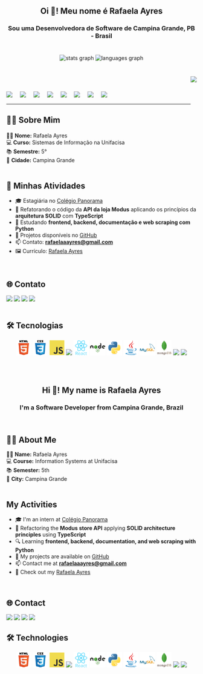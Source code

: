 <h2 align="center">Oi 👋! Meu nome é Rafaela Ayres</h2>
<h3 align="center">Sou uma Desenvolvedora de Software de Campina Grande, PB - Brasil</h3>

###

<br>

<div align="center">
  <img src="https://github-readme-stats.vercel.app/api?username=RafaBricia&hide_title=false&hide_rank=false&show_icons=true&include_all_commits=true&count_private=true&disable_animations=false&theme=dracula&locale=pt-br&hide_border=false" height="150" alt="stats graph" />
  <img src="https://github-readme-stats.vercel.app/api/top-langs?username=RafaBricia&locale=pt-br&hide_title=false&layout=compact&card_width=320&langs_count=5&theme=dracula&hide_border=false" height="150" alt="languages graph" />
</div>

###

<br>

<img align="right" height="150" src="https://media.licdn.com/dms/image/v2/D4D03AQF-iINMEgQIHg/profile-displayphoto-shrink_800_800/B4DZaWGKkwGcAc-/0/1746274921530?e=1755734400&v=beta&t=GPvP1gyyRPlgAKWDeN_2zuGCkX6ERjroes8wkKCqWP8" />

###

<br>

<div align="left">
  <img src="https://cdn.jsdelivr.net/gh/devicons/devicon/icons/javascript/javascript-original.svg" height="30" />
  <img width="12" />
  <img src="https://cdn.jsdelivr.net/gh/devicons/devicon/icons/typescript/typescript-original.svg" height="30" />
  <img width="12" />
  <img src="https://cdn.jsdelivr.net/gh/devicons/devicon/icons/react/react-original.svg" height="30" />
  <img width="12" />
  <img src="https://cdn.jsdelivr.net/gh/devicons/devicon/icons/html5/html5-original.svg" height="30" />
  <img width="12" />
  <img src="https://cdn.jsdelivr.net/gh/devicons/devicon/icons/css3/css3-original.svg" height="30" />
  <img width="12" />
  <img src="https://cdn.jsdelivr.net/gh/devicons/devicon/icons/python/python-original.svg" height="30" />
  <img width="12" />
  <img src="https://cdn.jsdelivr.net/gh/devicons/devicon/icons/java/java-original.svg" height="30" />
  <img width="12" />
  <img src="https://cdn.jsdelivr.net/gh/devicons/devicon/icons/nodejs/nodejs-original-wordmark.svg" height="30" />
</div>

---

## 👩‍💻 Sobre Mim

<div style="display: flex; align-items: center; gap: 20px; margin-top: 20px;">
  
  <div>
    👩‍💻 <b>Nome:</b> Rafaela Ayres <br>
    💻 <b>Curso:</b> Sistemas de Informação na Unifacisa <br>
    📚 <b>Semestre:</b> 5° <br>
    🌇 <b>Cidade:</b> Campina Grande
  </div>
</div>

<br>

## 🚀 Minhas Atividades

- 🎓 Estagiária no [Colégio Panorama](https://colegiopanorama.com.br/)
- 📌 Refatorando o código da **API da loja Modus** aplicando os princípios da **arquitetura SOLID** com **TypeScript**
- 🧠 Estudando **frontend, backend, documentação e web scraping com Python**
- 📁 Projetos disponíveis no [GitHub](https://github.com/RafaBricia)
- 📫 Contato: **rafaelaaayres@gmail.com**
- 🖼️ Currículo: <a href='https://docs.google.com/document/d/1k6IJVuKARVuoCmT89ObvvZVfpbqu4y50OK6UgUbou44/edit?usp=sharing'>Rafaela Ayres</a>

<br>

## 🌐 Contato

<div align="left">
  <a href="https://github.com/RafaBricia"><img src="https://img.shields.io/badge/GitHub-100000?style=for-the-badge&logo=github&logoColor=white" /></a>
  <a href="https://www.linkedin.com/in/rafaela-ayres/"><img src="https://img.shields.io/badge/LinkedIn-0077B5?style=for-the-badge&logo=linkedin&logoColor=white" /></a>
  <a href="mailto:rafaelaaayres@gmail.com"><img src="https://img.shields.io/badge/Gmail-D14836?style=for-the-badge&logo=gmail&logoColor=white" /></a>
<a href="https://www.notion.so/rafaSpace-2366aeaee45580cbba09eebaa77af67a" target="_blank">
  <img src="https://img.shields.io/badge/Notion-rafaSpace-000000?style=for-the-badge&logo=notion&logoColor=white" />
</a>
</div>

<br>

## 🛠️ Tecnologias

<p align="center">
  <img src="https://raw.githubusercontent.com/devicons/devicon/master/icons/html5/html5-original-wordmark.svg" width="40" />
  <img src="https://raw.githubusercontent.com/devicons/devicon/master/icons/css3/css3-original-wordmark.svg" width="40" />
  <img src="https://raw.githubusercontent.com/devicons/devicon/master/icons/javascript/javascript-original.svg" width="40" />
  <img src="https://cdn.jsdelivr.net/gh/devicons/devicon/icons/typescript/typescript-original.svg" width="40" />
  <img src="https://raw.githubusercontent.com/devicons/devicon/master/icons/react/react-original-wordmark.svg" width="40" />
  <img src="https://raw.githubusercontent.com/devicons/devicon/master/icons/nodejs/nodejs-original-wordmark.svg" width="40" />
  <img src="https://raw.githubusercontent.com/devicons/devicon/master/icons/python/python-original.svg" width="40" />
  <img src="https://raw.githubusercontent.com/devicons/devicon/master/icons/java/java-original.svg" width="40" />
  <img src="https://raw.githubusercontent.com/devicons/devicon/master/icons/mysql/mysql-original-wordmark.svg" width="40" />
  <img src="https://raw.githubusercontent.com/devicons/devicon/master/icons/mongodb/mongodb-original-wordmark.svg" width="40" />
  <img src="https://www.vectorlogo.zone/logos/git-scm/git-scm-icon.svg" width="40" />
  <img src="https://www.vectorlogo.zone/logos/figma/figma-icon.svg" width="40" />
</p>

<br>
<br>

<h2 align="center">Hi 👋! My name is Rafaela Ayres</h2>
<h3 align="center">I'm a Software Developer from Campina Grande, Brazil</h3>

<br>

## 👩‍💻 About Me

<div>
  👩‍💻 <b>Name:</b> Rafaela Ayres <br>
  💻 <b>Course:</b> Information Systems at Unifacisa <br>
  📚 <b>Semester:</b> 5th <br>
  🌇 <b>City:</b> Campina Grande
</div>
</div>

<br>

## My Activities

- 🎓 I'm an intern at [Colégio Panorama](https://colegiopanorama.com.br/)
- 📌 Refactoring the **Modus store API** applying **SOLID architecture principles** using **TypeScript**
- 🔍 Learning **frontend, backend, documentation, and web scraping with Python**
- 📁 My projects are available on [GitHub](https://github.com/RafaBricia)
- 📫 Contact me at **rafaelaaayres@gmail.com**
- 🎨 Check out my <a href='https://docs.google.com/document/d/1k6IJVuKARVuoCmT89ObvvZVfpbqu4y50OK6UgUbou44/edit?usp=sharing'>Rafaela Ayres</a>

<br>

## 🌐 Contact

<a href="https://github.com/RafaBricia"><img src="https://img.shields.io/badge/GitHub-100000?style=for-the-badge&logo=github&logoColor=white" /></a>
<a href="https://www.linkedin.com/in/rafaela-ayres/"><img src="https://img.shields.io/badge/LinkedIn-0077B5?style=for-the-badge&logo=linkedin&logoColor=white" /></a>
<a href="mailto:rafaelaaayres@gmail.com"><img src="https://img.shields.io/badge/Gmail-D14836?style=for-the-badge&logo=gmail&logoColor=white" /></a>
<a href="https://www.notion.so/rafaSpace-2366aeaee45580cbba09eebaa77af67a" target="_blank">
  <img src="https://img.shields.io/badge/Notion-rafaSpace-000000?style=for-the-badge&logo=notion&logoColor=white" />
</a>
<br>

## 🛠️ Technologies

<p align="center">
  <img src="https://raw.githubusercontent.com/devicons/devicon/master/icons/html5/html5-original-wordmark.svg" width="40" />
  <img src="https://raw.githubusercontent.com/devicons/devicon/master/icons/css3/css3-original-wordmark.svg" width="40" />
  <img src="https://raw.githubusercontent.com/devicons/devicon/master/icons/javascript/javascript-original.svg" width="40" />
  <img src="https://cdn.jsdelivr.net/gh/devicons/devicon/icons/typescript/typescript-original.svg" width="40" />
  <img src="https://raw.githubusercontent.com/devicons/devicon/master/icons/react/react-original-wordmark.svg" width="40" />
  <img src="https://raw.githubusercontent.com/devicons/devicon/master/icons/nodejs/nodejs-original-wordmark.svg" width="40" />
  <img src="https://raw.githubusercontent.com/devicons/devicon/master/icons/python/python-original.svg" width="40" />
  <img src="https://raw.githubusercontent.com/devicons/devicon/master/icons/java/java-original.svg" width="40" />
  <img src="https://raw.githubusercontent.com/devicons/devicon/master/icons/mysql/mysql-original-wordmark.svg" width="40" />
  <img src="https://raw.githubusercontent.com/devicons/devicon/master/icons/mongodb/mongodb-original-wordmark.svg" width="40" />
  <img src="https://www.vectorlogo.zone/logos/git-scm/git-scm-icon.svg" width="40" />
  <img src="https://www.vectorlogo.zone/logos/figma/figma-icon.svg" width="40" />
</p>
